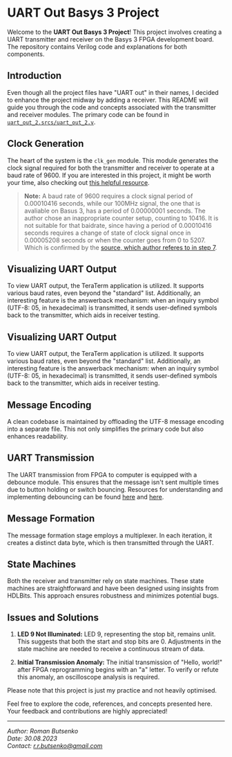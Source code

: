 # UART Out Basys 3 Project

Welcome to the **UART Out Basys 3 Project**! This project involves creating a UART transmitter and receiver on the Basys 3 FPGA development board. The repository contains Verilog code and explanations for both components.

## Introduction

Even though all the project files have "UART out" in their names, I decided to enhance the project midway by adding a receiver. This README will guide you through the code and concepts associated with the transmitter and receiver modules. The primary code can be found in [`uart_out_2.srcs/uart_out_2.v`](uart_out_2.srcs/uart_out_2.v).

## Clock Generation

The heart of the system is the `clk_gen` module. This module generates the clock signal required for both the transmitter and receiver to operate at a baud rate of 9600. If you are interested in this project, it might be worth your time, also checking out [this helpful resource](https://www.instructables.com/UART-Communication-on-Basys-3-FPGA-Dev-Board-Power/).

> **Note:** A baud rate of 9600 requires a clock signal period of 0.00010416 seconds, while our 100MHz signal, the one that is avaliable on Basus 3, has a period of 0.00000001 seconds. The author chose an inappropriate counter setup, counting to 10416. It is not suitable for that baidrate, since having a period of 0.00010416 seconds requires a change of state of clock signal once in 0.00005208 seconds or when the counter goes from 0 to 5207. Which is confirmed by the [source, which author referes to in step 7](https://itstillworks.com/12250910/how-to-create-a-simple-serial-uart-transmitter-in-verilog-hdl).

## Visualizing UART Output

To view UART output, the TeraTerm application is utilized. It supports various baud rates, even beyond the "standard" list. Additionally, an interesting feature is the answerback mechanism: when an inquiry symbol (UTF-8: 05, in hexadecimal) is transmitted, it sends user-defined symbols back to the transmitter, which aids in receiver testing.


## Visualizing UART Output

To view UART output, the TeraTerm application is utilized. It supports various baud rates, even beyond the "standard" list. Additionally, an interesting feature is the answerback mechanism: when an inquiry symbol (UTF-8: 05, in hexadecimal) is transmitted, it sends user-defined symbols back to the transmitter, which aids in receiver testing.

## Message Encoding

A clean codebase is maintained by offloading the UTF-8 message encoding into a separate file. This not only simplifies the primary code but also enhances readability.

## UART Transmission

The UART transmission from FPGA to computer is equipped with a debounce module. This ensures that the message isn't sent multiple times due to button holding or switch bouncing. Resources for understanding and implementing debouncing can be found [here](https://www.fpga4student.com/2017/04/simple-debouncing-verilog-code-for.html) and [here](https://circuitdigest.com/electronic-circuits/what-is-switch-bouncing-and-how-to-prevent-it-using-debounce-circuit).

## Message Formation

The message formation stage employs a multiplexer. In each iteration, it creates a distinct data byte, which is then transmitted through the UART.

## State Machines

Both the receiver and transmitter rely on state machines. These state machines are straightforward and have been designed using insights from HDLBits. This approach ensures robustness and minimizes potential bugs.

## Issues and Solutions

1. **LED 9 Not Illuminated:** LED 9, representing the stop bit, remains unlit. This suggests that both the start and stop bits are 0. Adjustments in the state machine are needed to receive a continuous stream of data.

2. **Initial Transmission Anomaly:** The initial transmission of "Hello, world!" after FPGA reprogramming begins with an "a" letter. To verify or refute this anomaly, an oscilloscope analysis is required.

Please note that this project is just my practice and not heavily optimised.

Feel free to explore the code, references, and concepts presented here. Your feedback and contributions are highly appreciated!

---

*Author: Roman Butsenko*  
*Date: 30.08.2023*  
*Contact: r.r.butsenko@gmail.com*
